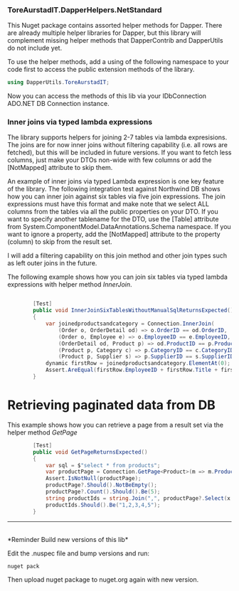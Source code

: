 ﻿  
### ToreAurstadIT.DapperHelpers.NetStandard

This Nuget package contains assorted helper methods for Dapper.
There are already multiple helper libraries for Dapper, but this 
library will complement missing helper methods that DapperContrib and 
DapperUtils do not include yet.

To use the helper methods, add a using of the following namespace to your code first to access the 
public extension methods of the library.

```csharp
using DapperUtils.ToreAurstadIT;
```

Now you can access the methods of this lib via your IDbConnection ADO.NET DB Connection instance.

### Inner joins via typed lambda expressions

The library supports helpers for joining 2-7 tables via lambda expresisions. The joins are for now
inner joins without filtering capability (i.e. all rows are fetched), but this will be included in future versions.
If you want to fetch less columns, just make your DTOs non-wide with few columns or add the [NotMapped] attribute 
to skip them.

An example of inner joins via typed Lambda expression is one key feature of the library.
The following integration test against Northwind DB shows how you can inner join 
against six tables via five join expressions. The join expressions must have this 
format and make note that we select ALL columns from the tables via all the public properties
on your DTO. If you want to specify another tablename for the DTO, use the [Table] attribute
from System.ComponentModel.DataAnnotations.Schema namespace. If you want to ignore a property, add the
[NotMapped] attribute to the property (column) to skip from the result set.

I will add a filtering capability on this join method and other join types such as left outer joins in the future.

The following example shows how you can join six tables via typed lambda expressions with helper method *InnerJoin*. 

```csharp

        [Test]
        public void InnerJoinSixTablesWithoutManualSqlReturnsExpected()
        {
            var joinedproductsandcategory = Connection.InnerJoin(
                (Order o, OrderDetail od) => o.OrderID == od.OrderID,
                (Order o, Employee e) => o.EmployeeID == e.EmployeeID,
                (OrderDetail od, Product p) => od.ProductID == p.ProductID,
                (Product p, Category c) => p.CategoryID == c.CategoryID,
                (Product p, Supplier s) => p.SupplierID == s.SupplierID);
            dynamic firstRow = joinedproductsandcategory.ElementAt(0);
            Assert.AreEqual(firstRow.EmployeeID + firstRow.Title + firstRow.OrderID + firstRow.ShipName + firstRow.ProductID.ToString() + firstRow.ProductName + firstRow.CategoryID + firstRow.CategoryName + firstRow.SupplierID + firstRow.CompanyName, "5Sales Manager10248Vins et alcools Chevalier11Queso Cabrales4Dairy Products5Cooperativa de Quesos 'Las Cabras'");
        }

```

# Retrieving paginated data from DB 

This example shows how you can retrieve a page from a result set via the helper method *GetPage*

```csharp
        [Test]
        public void GetPageReturnsExpected()
        {
            var sql = $"select * from products";
            var productPage = Connection.GetPage<Product>(m => m.ProductID, sql, 0, 5, sortAscending: true).ToList();
            Assert.IsNotNull(productPage);
            productPage?.Should().NotBeEmpty();
            productPage?.Count().Should().Be(5);
            string productIds = string.Join(",", productPage?.Select(x => x.ProductID));
            productIds.Should().Be("1,2,3,4,5");
        }

```

<hr />
<br />
*Reminder
 Build new versions of this lib*

Edit the .nuspec file and bump versions and run:

```bash 
nuget pack
``` 
Then upload nuget package to nuget.org again with new version.

